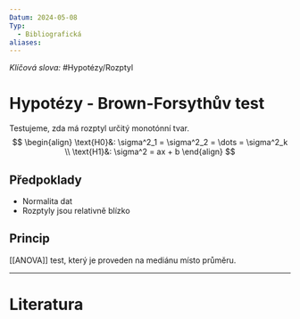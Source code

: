 ```yaml
---
Datum: 2024-05-08
Typ:
  - Bibliografická
aliases:
---
```

*Klíčová slova:* #Hypotézy/Rozptyl 
# Hypotézy - Brown-Forsythův test
Testujeme, zda má rozptyl určitý monotónní tvar.
$$
\begin{align}
\text{H0}&: \sigma^2_1 = \sigma^2_2 = \dots = \sigma^2_k \\
\text{H1}&: \sigma^2 = ax + b
\end{align}
$$
## Předpoklady
- Normalita dat
- Rozptyly jsou relativně blízko
## Princip
[[ANOVA]] test, který je proveden na mediánu místo průměru.
- - -
# Literatura

